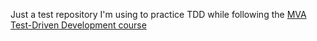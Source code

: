 Just a test repository I'm using to practice TDD while following the [MVA Test-Driven Development course](https://mva.microsoft.com/en-US/training-courses/testdriven-development-16458?l=wOT919vXC_3006218965)
